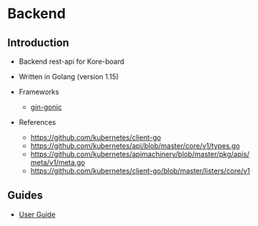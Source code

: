 # Backend

## Introduction

* Backend rest-api for Kore-board
* Written in Golang (version 1.15)
* Frameworks
  * [gin-gonic](https://github.com/gin-gonic/gin)

* References
  * https://github.com/kubernetes/client-go
  * https://github.com/kubernetes/api/blob/master/core/v1/types.go
  * https://github.com/kubernetes/apimachinery/blob/master/pkg/apis/meta/v1/meta.go
  * https://github.com/kubernetes/client-go/blob/master/listers/core/v1 

## Guides

* [User Guide](../../../docs/user/app-backend.md)
